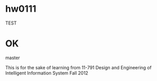 hw0111
===

TEST

OK
=======
master

This is for the sake of learning from 11-791 Design and Engineering of Intelligent Information System Fall 2012
